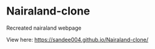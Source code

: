 # Nairaland-clone
Recreated nairaland webpage

View here: https://sandee004.github.io/Nairaland-clone/
